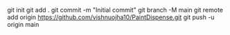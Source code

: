 git init
git add .
git commit -m "Initial commit"
git branch -M main
git remote add origin https://github.com/vishnuojha10/PaintDispense.git
git push -u origin main

